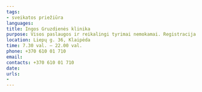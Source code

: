 ```yaml
---
tags:
- sveikatos priežiūra
languages:
title: Ingos Gruzdienės klinika
purpose: Visos paslaugos ir reikalingi tyrimai nemokamai. Registracija telefonu. Plačiau apie teikiamas paslaugas: www.gruzdienesklinika.ltTeikiamos šių gydytojų paslaugos: akušerio - ginekologo, endokrinologo, alergologo - klinikinio imunologo, radiologo - echoskopuotojo.
location: Liepų g. 36, Klaipėda
time: 7.30 val. – 22.00 val.
phone: +370 610 01 710
email: 
contacts: +370 610 01 710
date: 
urls:
- 
---
```

